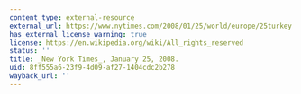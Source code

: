 ```yaml
---
content_type: external-resource
external_url: https://www.nytimes.com/2008/01/25/world/europe/25turkey.html
has_external_license_warning: true
license: https://en.wikipedia.org/wiki/All_rights_reserved
status: ''
title: _New York Times_, January 25, 2008.
uid: 8ff555a6-23f9-4d09-af27-1404cdc2b278
wayback_url: ''
---
```

